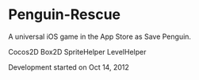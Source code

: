 Penguin-Rescue
==============

A universal iOS game in the App Store as Save Penguin.

Cocos2D
Box2D
SpriteHelper
LevelHelper

Development started on Oct 14, 2012
